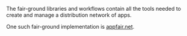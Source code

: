 The fair-ground libraries and workflows contain all the tools needed to create and manage a distribution network of apps.

One such fair-ground implementation is [appfair.net](https://appfair.net).
